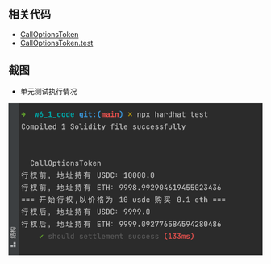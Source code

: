 ## 相关代码
- [CallOptionsToken](https://github.com/leoliew/blockchain-learn/blob/main/w5_2_code/contracts/AaveFlashLoan.sol)
- [CallOptionsToken.test](https://github.com/leoliew/blockchain-learn/blob/main/w5_2_code/scripts/testFlashLoan.js)

## 截图
- 单元测试执行情况

![image1](../images/w6_1_1.png)
